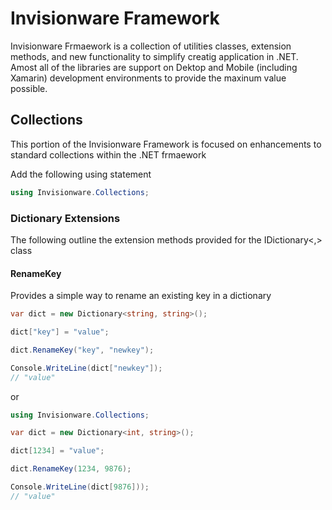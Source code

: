 # Invisionware Framework
Invisionware Frmaework is a collection of utilities classes, extension methods, and new functionality to simplify creatig application in .NET. Amost all of the libraries are support on Dektop and Mobile (including Xamarin) development environments to provide the maxinum value possible.

## Collections
This portion of the Invisionware Framework is focused on enhancements to standard collections within the .NET frmaework

Add the following using statement
```c#
using Invisionware.Collections;
```

### Dictionary Extensions
The following outline the extension methods provided for the IDictionary<,> class

#### RenameKey
Provides a simple way to rename an existing key in a dictionary

```c#
var dict = new Dictionary<string, string>();

dict["key"] = "value";

dict.RenameKey("key", "newkey");

Console.WriteLine(dict["newkey"]);
// "value"
```
or
```c#
using Invisionware.Collections;

var dict = new Dictionary<int, string>();

dict[1234] = "value";

dict.RenameKey(1234, 9876);

Console.WriteLine(dict[9876]));
// "value"
```

